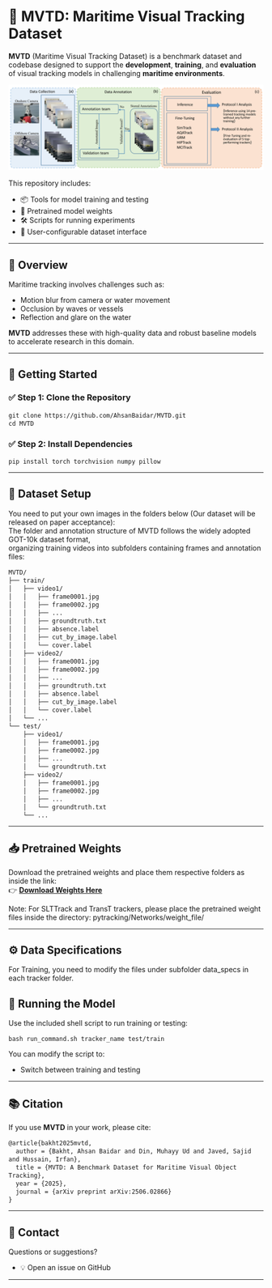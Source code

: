 # 🌊 MVTD: Maritime Visual Tracking Dataset

**MVTD** (Maritime Visual Tracking Dataset) is a benchmark dataset and codebase designed to support the **development**, **training**, and **evaluation** of visual tracking models in challenging **maritime environments**.


![Block_Diagram](assets/Block_Diagram.png)


This repository includes:
- 📦 Tools for model training and testing  
- 🤖 Pretrained model weights  
- 🛠 Scripts for running experiments  
- 📁 User-configurable dataset interface  

---

## 🧭 Overview

Maritime tracking involves challenges such as:
- Motion blur from camera or water movement  
- Occlusion by waves or vessels  
- Reflection and glare on the water  

**MVTD** addresses these with high-quality data and robust baseline models to accelerate research in this domain.

---

## 🚀 Getting Started

### ✅ Step 1: Clone the Repository

    git clone https://github.com/AhsanBaidar/MVTD.git  
    cd MVTD  

### ✅ Step 2: Install Dependencies

    pip install torch torchvision numpy pillow

---

## 📂 Dataset Setup

You need to put your own images in the folders below (Our dataset will be released on paper acceptance):  
The folder and annotation structure of MVTD follows the widely adopted GOT-10k dataset format,  
organizing training videos into subfolders containing frames and annotation files:

    MVTD/
    ├── train/
    │   ├── video1/
    │   │   ├── frame0001.jpg
    │   │   ├── frame0002.jpg
    │   │   ├── ...
    │   │   ├── groundtruth.txt
    │   │   ├── absence.label
    │   │   ├── cut_by_image.label
    │   │   └── cover.label
    │   ├── video2/
    │   │   ├── frame0001.jpg
    │   │   ├── frame0002.jpg
    │   │   ├── ...
    │   │   ├── groundtruth.txt
    │   │   ├── absence.label
    │   │   ├── cut_by_image.label
    │   │   └── cover.label
    │   └── ...
    └── test/
        ├── video1/
        │   ├── frame0001.jpg
        │   ├── frame0002.jpg
        │   ├── ...
        │   └── groundtruth.txt
        ├── video2/
        │   ├── frame0001.jpg
        │   ├── frame0002.jpg
        │   ├── ...
        │   └── groundtruth.txt
        └── ...

---

## 📥 Pretrained Weights

Download the pretrained weights and place them respective folders as inside the link:  
👉 [**Download Weights Here**](https://kuacae-my.sharepoint.com/:f:/g/personal/ahsan_bakht_ku_ac_ae/Evdzhoi7zddBrMg8WCUA1_wBW_-HUnx602doajk9oK9-Kw?e=kK7iux)  

Note: For SLTTrack and TransT trackers, please place the pretrained weight files inside the directory:
pytracking/Networks/weight_file/

---

## ⚙️ Data Specifications

For Training, you need to modify the files under subfolder data_specs in each tracker folder.


## 🧪 Running the Model

Use the included shell script to run training or testing:

    bash run_command.sh tracker_name test/train

You can modify the script to:
- Switch between training and testing  
---


## 📚 Citation

If you use **MVTD** in your work, please cite:

    @article{bakht2025mvtd,
      author = {Bakht, Ahsan Baidar and Din, Muhayy Ud and Javed, Sajid and Hussain, Irfan},
      title = {MVTD: A Benchmark Dataset for Maritime Visual Object Tracking},
      year = {2025},
      journal = {arXiv preprint arXiv:2506.02866}
    }

---


## 💬 Contact

Questions or suggestions?

- 💡 Open an issue on GitHub  

---
